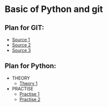 # Basic of Python and git

## Plan for GIT:
* [Source 1](https://rogerdudler.github.io/git-guide/)
* [Source 2](https://www.freecodecamp.org/news/learn-the-basics-of-git-in-under-10-minutes-da548267cc91/)
* [Source 3](https://www.youtube.com/watch?v=2sjqTHE0zok)

## Plan for Python:
* THEORY
  * [Theory 1](https://docs.python.org/3/tutorial/appetite.html)
* PRACTISE
  * [Practise 1](https://github.com/realpython/python-basics-exercises)
  * [Practise 2](https://github.com/zhiwehu/Python-programming-exercises/blob/master/100%2B%20Python%20challenging%20programming%20exercises.txt)
